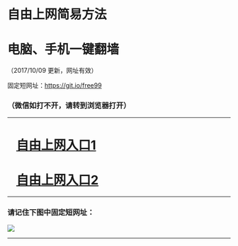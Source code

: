 ﻿# 自由上网简易方法

# 电脑、手机一键翻墙

（2017/10/09 更新，网址有效）

固定短网址：https://git.io/free99

### （微信如打不开，请转到浏览器打开）


***





# &nbsp;&nbsp; <a href="http://ft191724061.fwq-tz-1001.info/fwqtz01.html?t=10090019401 " target="_blank">自由上网入口1</a>
# &nbsp;&nbsp; <a href="http://ft397420227.fwq-tz-1002.info/fwqtz02.html?t=100900130339 " target="_blank">自由上网入口2</a>
***

### 请记住下图中固定短网址：

<img src="https://s3-us-west-2.amazonaws.com/fwq-1001/yjfq-20170905okok.png" /> 


***

